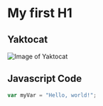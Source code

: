 # My first H1

## Yaktocat

![Image of Yaktocat](https://octodex.github.com/images/yaktocat.png)

## Javascript Code
``` javascript
var myVar = "Hello, world!";
```
